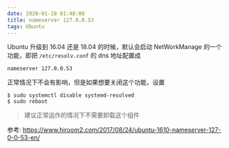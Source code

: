 ```yaml
---
date: 2020-01-18 01:48:00
title: nameserver 127.0.0.53
tags: Ubuntu
---
```




Ubuntu 升级到 16.04 还是 18.04 的时候，默认会启动 NetWorkManage 的一个功能，即把 `/etc/resolv.conf` 的 dns 地址配置成

````
nameserver 127.0.0.53
````

正常情况下不会有影响，但是如果想要关闭这个功能，设置

```
$ sudo systemctl disable systemd-resolved
$ sudo reboot
```

> 建议正常运作的情况下不需要卸载这个组件



参考: https://www.hiroom2.com/2017/08/24/ubuntu-1610-nameserver-127-0-0-53-en/

